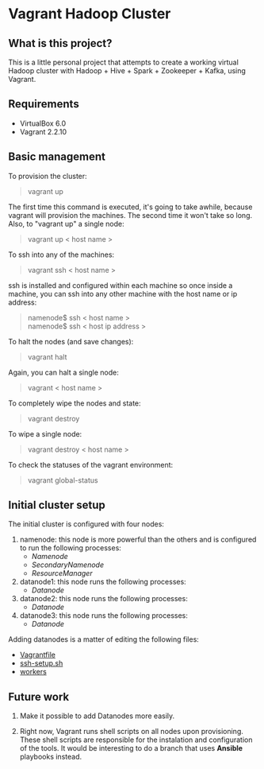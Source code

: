 # Vagrant Hadoop Cluster

## What is this project? 

This is a little personal project that attempts to create a working virtual Hadoop cluster with Hadoop + Hive + Spark + 
Zookeeper + Kafka, using Vagrant.

## Requirements

- VirtualBox 6.0
- Vagrant 2.2.10

## Basic management

To provision the cluster:

> vagrant up

The first time this command is executed, it's going to take awhile, because vagrant will provision the machines. The second time it won't take so long. Also, to "vagrant up" a single node:

> vagrant up < host name >

To ssh into any of the machines:

> vagrant ssh < host name >

ssh is installed and configured within each machine so once inside a machine, you can ssh into any other machine with the host name or ip address:

> namenode$ ssh < host name >\
> namenode$ ssh < host ip address >

To halt the nodes (and save changes):

> vagrant halt

Again, you can halt a single node:

> vagrant < host name >

To completely wipe the nodes and state:

> vagrant destroy

To wipe a single node:

> vagrant destroy < host name >

To check the statuses of the vagrant environment:

> vagrant global-status

## Initial cluster setup

The initial cluster is configured with four nodes:
1. namenode: this node is more powerful than the others and is configured to run the following processes: 
   - *Namenode* 
   - *SecondaryNamenode* 
   - *ResourceManager* 
2. datanode1: this node runs the following processes:
   - *Datanode*
3. datanode2: this node runs the following processes:
   - *Datanode*
4. datanode3: this node runs the following processes:
   - *Datanode*

Adding datanodes is a matter of editing the following files:
 - [Vagrantfile](./Vagrantfile)
 - [ssh-setup.sh](./scripts/ssh-setup.sh)
 - [workers](./configs/hadoop/workers)

## Future work

1. Make it possible to add Datanodes more easily.

2. Right now, Vagrant runs shell scripts on all nodes upon provisioning. These shell scripts are responsible for the instalation and configuration of the tools. It would be interesting to do a branch that uses **Ansible** playbooks instead.
